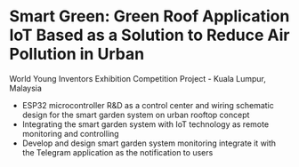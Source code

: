 # Smart Green: Green Roof Application IoT Based as a Solution to Reduce Air Pollution in Urban
World Young Inventors Exhibition Competition Project - Kuala Lumpur, Malaysia
- ESP32 microcontroller R&D as a control center and wiring schematic design for the smart garden system on urban rooftop concept
- Integrating the smart garden system with IoT technology as remote monitoring and controlling
- Develop and design smart garden system monitoring integrate it with the Telegram application as the notification to users

